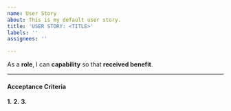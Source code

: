 ```yaml
---
name: User Story
about: This is my default user story.
title: 'USER STORY: <TITLE>'
labels: ''
assignees: ''

---
```


As a **role**, I can **capability** so that **received benefit**.

---
#### Acceptance Criteria
**1.**
**2.**
**3.**
